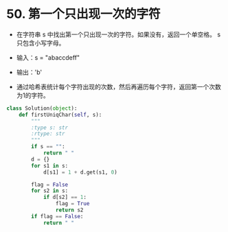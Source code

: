 
# 50. 第一个只出现一次的字符

* 在字符串 s 中找出第一个只出现一次的字符。如果没有，返回一个单空格。 s 只包含小写字母。

* 输入：s = "abaccdeff"
* 输出：'b'

* 通过哈希表统计每个字符出现的次数，然后再遍历每个字符，返回第一个次数为1的字符。


```python
class Solution(object):
    def firstUniqChar(self, s):
        """
        :type s: str
        :rtype: str
        """
        if s == "":
            return " "
        d = {}
        for s1 in s:
            d[s1] = 1 + d.get(s1, 0)

        flag = False
        for s2 in s:
            if d[s2] == 1:
                flag = True
                return s2
        if flag == False:
            return " "
```
